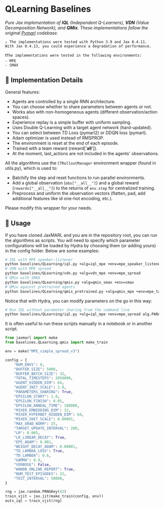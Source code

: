 # QLearning Baselines

*Pure Jax implementation of **IQL** (Independent Q-Learners), **VDN** (Value Decomposition Network), and **QMix**. These implementations follow the original [Pymarl](https://github.com/oxwhirl/pymarl/blob/master/src/learners/q_learner.py) codebase.*

```
⚠️ The implementations were tested with Python 3.9 and Jax 0.4.11. 
With Jax 0.4.13, you could experience a degradation of performance.
```

```
❗The implementations were tested in the following environments:
- MPE
- SMAX
```

## 🔎 Implementation Details

General features:

- Agents are controlled by a single RNN architecture.
- You can choose whether to share parameters between agents or not.
- Works also with non-homogeneous agents (different observation/action spaces).
- Experience replay is a simple buffer with uniform sampling.
- Uses Double Q-Learning with a target agent network (hard-updated).
- You can select between TD Loss (pymarl2) or DDQN loss (pymarl).
- Adam optimizer is used instead of RMSPROP.
- The environment is reset at the end of each episode.
- Trained with a team reward (reward['__all__']).
- At the moment, last_actions are not included in the agents' observations.

All the algorithms use the `CTRolloutManager` environment wrapper (found in utils.py), which is used to:

- Batchify the step and reset functions to run parallel environments.
- Add a global observation (`obs["__all__"]`) and a global reward (`rewards["__all__"]`) to the returns of `env.step` for centralized training.
- Preprocess and uniform the observation vectors (flatten, pad, add additional features like id one-hot encoding, etc.).

Please modify this wrapper for your needs.

## 🚀 Usage

If you have cloned JaxMARL and you are in the repository root, you can run the algorithms as scripts. You will need to specify which parameter configurations will be loaded by Hydra by choosing them (or adding yours) in the config folder. Below are some examples:

```bash
# IQL with MPE speaker-listener
python baselines/QLearning/iql.py +alg=iql_mpe +env=mpe_speaker_listener
# VDN with MPE spread
python baselines/QLearning/vdn.py +alg=vdn_mpe +env=mpe_spread
# QMix with SMAX
python baselines/QLearning/qmix.py +alg=qmix_smax +env=smax
# QMix against pretrained agents
python baselines/QLearning/qmix_pretrained.py +alg=qmix_mpe +env=mpe_tag_pretrained
```

Notice that with Hydra, you can modify parameters on the go in this way:

```bash
# Run IQL without parameter sharing from the command line
python baselines/QLearning/iql.py +alg=iql_mpe +env=mpe_spread alg.PARAMETERS_SHARING=False
```

It is often useful to run these scripts manually in a notebook or in another script.

```python
from jaxmarl import make
from baselines.QLearning.qmix import make_train

env = make("MPE_simple_spread_v3")

config = {
    "NUM_ENVS": 8,
    "BUFFER_SIZE": 5000,
    "BUFFER_BATCH_SIZE": 32,
    "TOTAL_TIMESTEPS": 2050000,
    "AGENT_HIDDEN_DIM": 64,
    "AGENT_INIT_SCALE": 2.0,
    "PARAMETERS_SHARING": True,
    "EPSILON_START": 1.0,
    "EPSILON_FINISH": 0.05,
    "EPSILON_ANNEAL_TIME": 100000,
    "MIXER_EMBEDDING_DIM": 32,
    "MIXER_HYPERNET_HIDDEN_DIM": 64,
    "MIXER_INIT_SCALE": 0.00001,
    "MAX_GRAD_NORM": 25,
    "TARGET_UPDATE_INTERVAL": 200,
    "LR": 0.005,
    "LR_LINEAR_DECAY": True,
    "EPS_ADAM": 0.001,
    "WEIGHT_DECAY_ADAM": 0.00001,
    "TD_LAMBDA_LOSS": True,
    "TD_LAMBDA": 0.6,
    "GAMMA": 0.9,
    "VERBOSE": False,
    "WANDB_ONLINE_REPORT": True,
    "NUM_TEST_EPISODES": 32,
    "TEST_INTERVAL": 50000,
}

rng = jax.random.PRNGKey(42)
train_vjit = jax.jit(make_train(config, env))
outs_iql = train_vjit(rng)
```